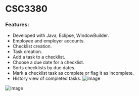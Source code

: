 # CSC3380
### Features:
- Developed with Java, Eclipse, WindowBuilder.
- Employee and employer accounts. 
- Checklist creation. 
- Task creation.  
- Add a task to a checklist.
- Choose a due date for a checklist.
- Sorts checklists by due dates.
- Mark a checklist task as complete or flag it as incomplete.
- History view of completed tasks.
![image](https://github.com/locpham246/CSC3380/assets/52533174/e952ebcf-0efa-4340-b06b-b02d22e42e49)


![image](https://github.com/locpham246/CSC3380/assets/52533174/c00db50f-f7e5-4be1-a0b3-33498346f6a2)
